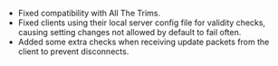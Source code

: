 - Fixed compatibility with All The Trims.
- Fixed clients using their local server config file for validity checks, causing setting changes not allowed by default to fail often.
- Added some extra checks when receiving update packets from the client to prevent disconnects.